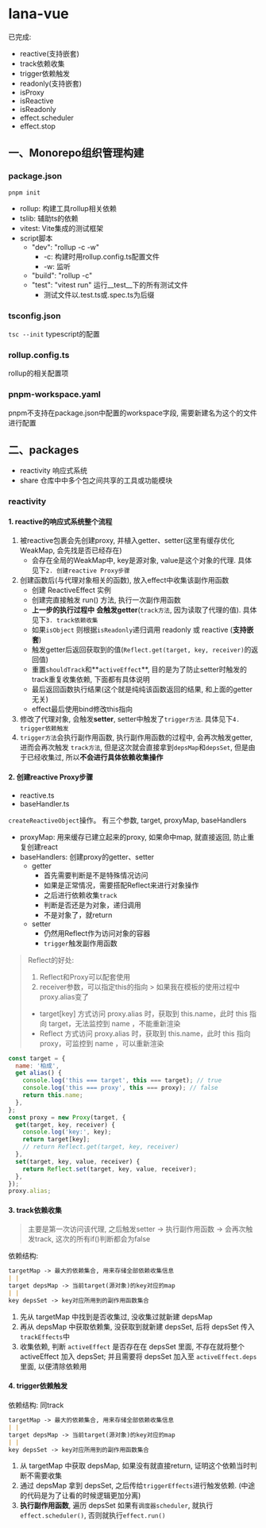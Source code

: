# Iana-vue

已完成: 
* reactive(支持嵌套)
* track依赖收集
* trigger依赖触发
* readonly(支持嵌套)
* isProxy
* isReactive
* isReadonly
* effect.scheduler
* effect.stop

## 一、Monorepo组织管理构建

### package.json

`pnpm init`

* rollup: 构建工具rollup相关依赖
* tslib: 辅助ts的依赖
* vitest: Vite集成的测试框架
* script脚本
    * "dev": "rollup -c -w"
        * -c: 构建时用rollup.config.ts配置文件
        * -w: 监听
    * "build": "rollup -c"
    * "test": "vitest run" 运行__test__下的所有测试文件
        * 测试文件以.test.ts或.spec.ts为后缀

### tsconfig.json

`tsc --init`
typescript的配置

### rollup.config.ts

rollup的相关配置项

### pnpm-workspace.yaml

pnpm不支持在package.json中配置的workspace字段, 需要新建名为这个的文件进行配置

## 二、packages

* reactivity 响应式系统
* share 仓库中中多个包之间共享的工具或功能模块

### reactivity

#### 1. reactive的响应式系统整个流程

1. 被reactive包裹会先创建proxy, 并植入getter、setter(这里有缓存优化WeakMap, 会先找是否已经存在)
    * 会存在全局的WeakMap中, key是源对象, value是这个对象的代理. 具体见下`2. 创建reactive Proxy步骤`
2. 创建函数后(与代理对象相关的函数), 放入effect中收集该副作用函数
    * 创建 ReactiveEffect 实例
    * 创建完直接触发 run() 方法, 执行一次副作用函数
    * **上一步的执行过程中** **会触发getter**(`track方法`, 因为读取了代理的值). 具体见下`3. track依赖收集`
    * 如果`isObject` 则根据`isReadonly`递归调用 readonly 或 reactive (**支持嵌套**)
    * 触发getter后返回获取到的值(`Reflect.get(target, key, receiver)`的返回值)
    * 重置`shouldTrack`和**`activeEffect`**, 目的是为了防止setter时触发的track重复收集依赖, 下面都有具体说明
    * 最后返回函数执行结果(这个就是纯纯该函数返回的结果, 和上面的getter无关)
    * effect最后使用bind修改this指向
3. 修改了代理对象, 会触发**setter**, setter中触发了`trigger方法`. 具体见下`4. trigger依赖触发`
4. `trigger方法`会执行副作用函数, 执行副作用函数的过程中, 会再次触发getter, 进而会再次触发 `track方法`,
   但是这次就会直接拿到`depsMap`和`depsSet`, 但是由于已经收集过, 所以**不会进行具体依赖收集操作**

#### 2. 创建reactive Proxy步骤

* reactive.ts
* baseHandler.ts

`createReactiveObject`操作。
有三个参数, target, proxyMap, baseHandlers

* proxyMap: 用来缓存已建立起来的proxy, 如果命中map, 就直接返回, 防止重复创建react
* baseHandlers: 创建proxy的getter、setter
    * getter
        * 首先需要判断是不是特殊情况访问
        * 如果是正常情况，需要搭配Reflect来进行对象操作
        * 之后进行依赖收集`track`
        * 判断是否还是为对象，递归调用
        * 不是对象了，就return
    * setter
        * 仍然用Reflect作为访问对象的容器
        * `trigger`触发副作用函数

> Reflect的好处:
> 1. Reflect和Proxy可以配套使用
> 2. receiver参数，可以指定this的指向
     > 如果我在模板的使用过程中proxy.alias变了
> * target[key] 方式访问 proxy.alias 时，获取到 this.name，此时 this 指向 target，无法监控到 name ，不能重新渲染
> * Reflect 方式访问 proxy.alias 时，获取到 this.name，此时 this 指向 proxy，可监控到 name ，可以重新渲染

```javascript
const target = {
  name: '柏成',
  get alias() {
    console.log('this === target', this === target); // true
    console.log('this === proxy', this === proxy); // false
    return this.name;
  },
};
const proxy = new Proxy(target, {
  get(target, key, receiver) {
    console.log('key:', key);
    return target[key];
    // return Reflect.get(target, key, receiver)
  },
  set(target, key, value, receiver) {
    return Reflect.set(target, key, value, receiver);
  },
});
proxy.alias;
```

#### 3. track依赖收集

> 主要是第一次访问该代理, 之后触发setter -> 执行副作用函数 -> 会再次触发track, 这次的所有if()判断都会为false

依赖结构:

```markdown
targetMap -> 最大的依赖集合, 用来存储全部依赖收集信息
| |
target depsMap -> 当前target(源对象)的key对应的map
| |
key depsSet -> key对应所用到的副作用函数集合
```

1. 先从 targetMap 中找到是否收集过, 没收集过就新建 depsMap
2. 再从 depsMap 中获取依赖集, 没获取到就新建 depsSet, 后将 depsSet 传入`trackEffects`中
3. 收集依赖, 判断 `activeEffect` 是否存在在 depsSet 里面, 不存在就将整个 activeEffect 加入 depsSet; 并且需要将 depsSet
   加入至 `activeEffect.deps` 里面, 以便清除依赖用

#### 4. trigger依赖触发

依赖结构: 同track

```markdown
targetMap -> 最大的依赖集合, 用来存储全部依赖收集信息
| |
target depsMap -> 当前target(源对象)的key对应的map
| |
key depsSet -> key对应所用到的副作用函数集合
```

1. 从 targetMap 中获取 depsMap, 如果没有就直接return, 证明这个依赖当时判断不需要收集
2. 通过 depsMap 拿到 depsSet, 之后传给`triggerEffects`进行触发依赖. (中途的代码是为了让看的时候逻辑更加分离)
3. **执行副作用函数**, 遍历 depsSet 如果有`调度器scheduler`, 就执行 `effect.scheduler()`, 否则就执行`effect.run()`